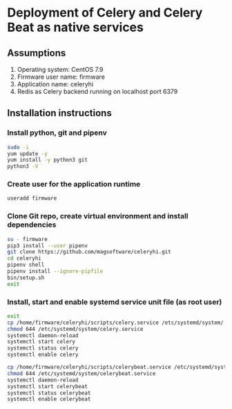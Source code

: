 # Deployment of Celery and Celery Beat as native services

## Assumptions
1. Operating system:   CentOS 7.9
1. Firmware user name: firmware
1. Application name:   celeryhi
1. Redis as Celery backend running on localhost port 6379

## Installation instructions

### Install python, git and pipenv
```bash
sudo -i
yum update -y
yum install -y python3 git
python3 -V
```

### Create user for the application runtime
```bash
useradd firmware
```

### Clone Git repo, create virtual environment and install dependencies
```bash
su - firmware
pip3 install --user pipenv
git clone https://github.com/magsoftware/celeryhi.git
cd celeryhi
pipenv shell
pipenv install --ignore-pipfile
bin/setup.sh
exit
```

### Install, start and enable systemd service unit file (as root user)
```bash
exit
cp /home/firmware/celeryhi/scripts/celery.service /etc/systemd/system/
chmod 644 /etc/systemd/system/celery.service
systemctl daemon-reload
systemctl start celery
systemctl status celery
systemctl enable celery

cp /home/firmware/celeryhi/scripts/celerybeat.service /etc/systemd/system/
chmod 644 /etc/systemd/system/celerybeat.service
systemctl daemon-reload
systemctl start celerybeat
systemctl status celerybeat
systemctl enable celerybeat
```
